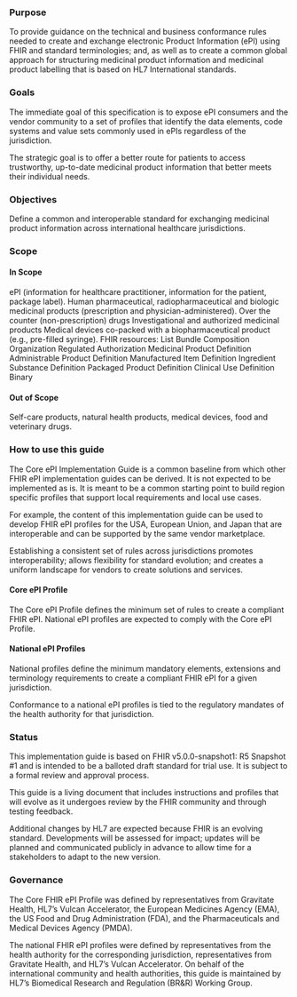 ### Purpose
To provide guidance on the technical and business conformance rules needed to create and exchange electronic Product Information (ePI) using FHIR and standard terminologies; and, as well as to create a common global approach for structuring medicinal product information and medicinal product labelling that is based on HL7 International standards. 

### Goals
The immediate goal of this specification is to expose ePI consumers and the vendor community to a set of profiles that identify the data elements, code systems and value sets commonly used in ePIs regardless of the jurisdiction. 

The strategic goal is to offer a better route for patients to access trustworthy, up-to-date medicinal product information that better meets their individual needs. 

### Objectives
Define a common and interoperable standard for exchanging medicinal product information across international healthcare jurisdictions. 

### Scope
#### In Scope
ePI (information for healthcare practitioner, information for the patient, package label). 
Human pharmaceutical, radiopharmaceutical and biologic medicinal products (prescription and physician-administered). 
Over the counter (non-prescription) drugs 
Investigational and authorized medicinal products 
Medical devices co-packed with a biopharmaceutical product (e.g., pre-filled syringe). 
FHIR resources: 
List 
Bundle 
Composition 
Organization 
Regulated Authorization 
Medicinal Product Definition 
Administrable Product Definition 
Manufactured Item Definition 
Ingredient 
Substance Definition 
Packaged Product Definition 
Clinical Use Definition 
Binary 

#### Out of Scope
Self-care products, natural health products, medical devices, food and veterinary drugs. 

### How to use this guide
The Core ePI Implementation Guide is a common baseline from which other FHIR ePI implementation guides can be derived. It is not expected to be implemented as is. It is meant to be a common starting point to build region specific profiles that support local requirements and local use cases. 

For example, the content of this implementation guide can be used to develop FHIR ePI profiles for the USA, European Union, and Japan that are interoperable and can be supported by the same vendor marketplace. 

Establishing a consistent set of rules across jurisdictions promotes interoperability; allows flexibility for standard evolution; and creates a uniform landscape for vendors to create solutions and services. 

#### Core ePI Profile 
The Core ePI Profile defines the minimum set of rules to create a compliant FHIR ePI. National ePI profiles are expected to comply with the Core ePI Profile. 

#### National ePI Profiles 
National profiles define the minimum mandatory elements, extensions and terminology requirements to create a compliant FHIR ePI for a given jurisdiction.  

Conformance to a national ePI profiles is tied to the regulatory mandates of the health authority for that jurisdiction.

### Status 
This implementation guide is based on FHIR v5.0.0-snapshot1: R5 Snapshot #1 and is intended to be a balloted draft standard for trial use. It is subject to a formal review and approval process. 

This guide is a living document that includes instructions and profiles that will evolve as it undergoes review by the FHIR community and through testing feedback. 

Additional changes by HL7 are expected because FHIR is an evolving standard. Developments will be assessed for impact; updates will be planned and communicated publicly in advance to allow time for a stakeholders to adapt to the new version. 

### Governance 
The Core FHIR ePI Profile was defined by representatives from Gravitate Health, HL7’s Vulcan Accelerator, the European Medicines Agency (EMA), the US Food and Drug Administration (FDA), and the Pharmaceuticals and Medical Devices Agency (PMDA).  

The national FHIR ePI profiles were defined by representatives from the health authority for the corresponding jurisdiction, representatives from Gravitate Health, and HL7’s Vulcan Accelerator. 
On behalf of the international community and health authorities, this guide is maintained by HL7’s Biomedical Research and Regulation (BR&R) Working Group. 



